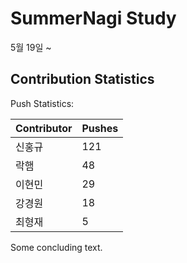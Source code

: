 # SummerNagi Study

5월 19일 ~ 

## Contribution Statistics

Push Statistics:

| Contributor | Pushes |
| ----------- | ------ |
| 신홍규 | 121 |
| 락햄 | 48 |
| 이현민 | 29 |
| 강경원 | 18 |
| 최형재 | 5 |

Some concluding text.
